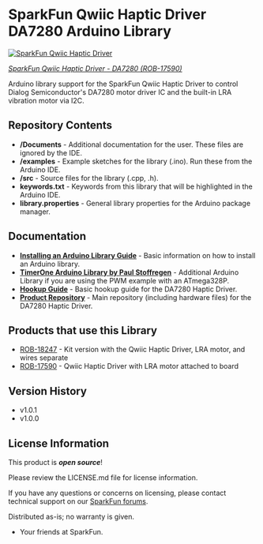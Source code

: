 # SparkFun Qwiic Haptic Driver DA7280 Arduino Library

[![SparkFun Qwiic Haptic Driver](https://cdn.sparkfun.com/assets/parts/1/6/6/6/7/17590-SparkFun_Qwiic_Haptic_Driver_-_DA7280-01.jpg)](https://www.sparkfun.com/products/17590)

[_SparkFun Qwiic Haptic Driver - DA7280 (ROB-17590)_](https://www.sparkfun.com/products/17590)

Arduino library support for the SparkFun Qwiic Haptic Driver to control Dialog Semiconductor's DA7280 motor driver IC and the built-in LRA vibration motor via I2C.

## Repository Contents

-   **/Documents** - Additional documentation for the user. These files are ignored by the IDE.
-   **/examples** - Example sketches for the library (.ino). Run these from the Arduino IDE.
-   **/src** - Source files for the library (.cpp, .h).
-   **keywords.txt** - Keywords from this library that will be highlighted in the Arduino IDE.
-   **library.properties** - General library properties for the Arduino package manager.

## Documentation

-   **[Installing an Arduino Library Guide](https://learn.sparkfun.com/tutorials/installing-an-arduino-library)** - Basic information on how to install an Arduino library.
-   **[TimerOne Arduino Library by Paul Stoffregen](https://github.com/PaulStoffregen/TimerOne)** - Additional Arduino Library if you are using the PWM example with an ATmega328P.
-   **[Hookup Guide](https://learn.sparkfun.com/tutorials/1461)** - Basic hookup guide for the DA7280 Haptic Driver.
-   **[Product Repository](https://github.com/sparkfun/Qwiic_Haptic_Driver_DA7280)** - Main repository (including hardware files) for the DA7280 Haptic Driver.

## Products that use this Library

-   [ROB-18247](https://www.sparkfun.com/products/18247) - Kit version with the Qwiic Haptic Driver, LRA motor, and wires separate
-   [ROB-17590](https://www.sparkfun.com/products/17590) - Qwiic Haptic Driver with LRA motor attached to board

## Version History

-   v1.0.1
-   v1.0.0

## License Information

This product is _**open source**_!

Please review the LICENSE.md file for license information.

If you have any questions or concerns on licensing, please contact technical support on our [SparkFun forums](https://forum.sparkfun.com/viewforum.php?f=152).

Distributed as-is; no warranty is given.

-   Your friends at SparkFun.

_<COLLABORATION CREDIT>_
